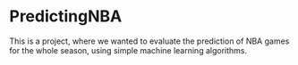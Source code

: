 # PredictingNBA

This is a project, where we wanted to evaluate the prediction of NBA games for the whole season, using simple machine learning algorithms.

